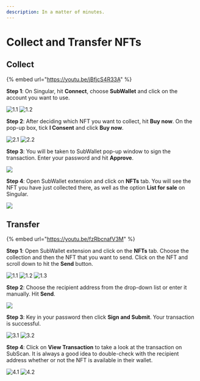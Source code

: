 ```yaml
---
description: In a matter of minutes.
---
```


# Collect and Transfer NFTs

## Collect

{% embed url="https://youtu.be/jBfjcS4R33A" %}

**Step 1**: On Singular, hit **Connect**, choose **SubWallet** and click on the account you want to use.

![1.1](<../.gitbook/assets/Screen Shot 2022-04-14 at 10.26.54.png>) ![1.2](<../.gitbook/assets/Screen Shot 2022-04-14 at 10.27.15.png>)

**Step 2**: After deciding which NFT you want to collect, hit **Buy now**. On the pop-up box, tick **I Consent** and click **Buy now**.

![2.1](<../.gitbook/assets/Screen Shot 2022-04-14 at 10.26.18.png>) ![2.2](<../.gitbook/assets/Screen Shot 2022-04-14 at 10.28.04.png>)

**Step 3**: You will be taken to SubWallet pop-up window to sign the transaction. Enter your password and hit **Approve**.

![](<../.gitbook/assets/Screen Shot 2022-04-14 at 10.28.58.png>)

**Step 4**: Open SubWallet extension and click on **NFTs** tab. You will see the NFT you have just collected there, as well as the option **List for sale** on Singular.&#x20;

![](../.gitbook/assets/collect.png)

## Transfer

{% embed url="https://youtu.be/fzRbcnafV3M" %}

**Step 1**: Open SubWallet extension and click on the **NFTs** tab. Choose the collection and then the NFT that you want to send. Click on the NFT and scroll down to hit the **Send** button.&#x20;

![1.1](<../.gitbook/assets/transfer nft 1.png>) ![1.2](<../.gitbook/assets/transfer nft 2.png>) ![1.3](<../.gitbook/assets/transfer nft 3.png>)

**Step 2**: Choose the recipient address from the drop-down list or enter it manually. Hit **Send**.&#x20;

![](<../.gitbook/assets/transfer nft 4.png>)

**Step 3**: Key in your password then click **Sign and Submit**. Your transaction is successful.

![3.1](<../.gitbook/assets/transfer nft 5.png>) ![3.2](<../.gitbook/assets/Screen Shot 2022-04-14 at 11.44.52.png>)

**Step 4**: Click on **View Transaction** to take a look at the transaction on SubScan. It is always a good idea to double-check with the recipient address whether or not the NFT is available in their wallet.

![4.1](<../.gitbook/assets/Screen Shot 2022-04-14 at 11.45.14.png>) ![4.2](<../.gitbook/assets/transfer nft 6.png>)
